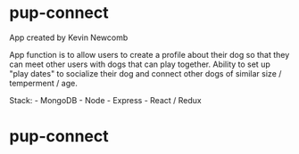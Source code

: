 # pup-connect

App created by Kevin Newcomb

App function is to allow users to create a profile about their dog so that they can meet other users with dogs that can play together. Ability to set up "play dates" to socialize their dog and connect other dogs of similar size / temperment / age.

Stack: - MongoDB - Node - Express - React / Redux
# pup-connect
